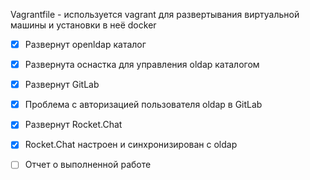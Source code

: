 Vagrantfile - используется vagrant для развертывания виртуальной машины и установки в неё docker

- [x] Развернут openldap каталог
- [x] Развернута оснастка для управления oldap каталогом
- [x] Развернут GitLab
- [x] Проблема с авторизацией пользователя oldap в GitLab
- [x] Развернут Rocket.Chat
- [x] Rocket.Chat настроен и синхронизирован с oldap
- [ ] Отчет о выполненной работе

